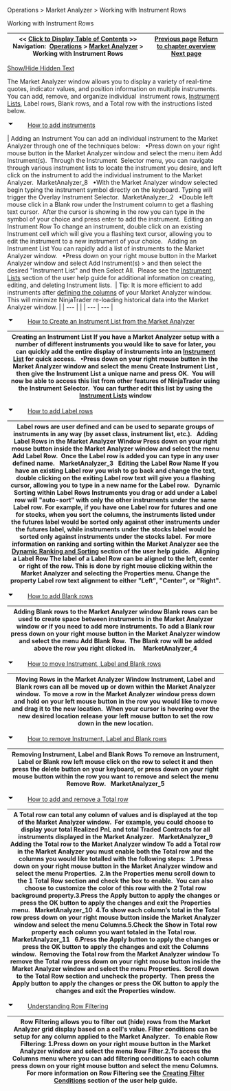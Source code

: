 ﻿


Operations \> Market Analyzer \> Working with Instrument Rows






















Working with Instrument Rows







| \<\< [Click to Display Table of Contents](working_with_instrument_rows.md) \>\> **Navigation:**     [Operations](operations-1.md) \> [Market Analyzer](market_analyzer-1.md) \> Working with Instrument Rows | [Previous page](creating_a_market_analyzer_win-1.md) [Return to chapter overview](market_analyzer-1.md) [Next page](working_with_columns-1.md) |
| --- | --- |




[Show/Hide Hidden Text](javascript:HMToggleExpandAll(!HMAnyToggleOpen()) "Click to open/close expanding sections")









The Market Analyzer window allows you to display a variety of real\-time quotes, indicator values, and position information on multiple instruments. You can add, remove, and organize individual  instrument rows, [Instrument Lists](instrument_lists-1.md), Label rows, Blank rows, and a Total row with the instructions listed below.


![tog_minus](tog_minus-1.gif)        [How to add instruments](javascript:HMToggle('toggle','HowToAddInstruments','HowToAddInstruments_ICON'))




| Adding an Instrument You can add an individual instrument to the Market Analyzer through one of the techniques below:   •Press down on your right mouse button in the Market Analyzer window and select the menu item Add Instrument(s).  Through the Instrument  Selector menu, you can navigate through various instrument lists to locate the instrument you desire, and left click on the instrument to add the individual instrument to the Market Analyzer.  MarketAnalyzer_8   •With the Market Analyzer window selected begin typing the instrument symbol directly on the keyboard. Typing will trigger the Overlay Instrument Selector.  MarketAnalyzer_2   •Double left mouse click in a Blank row under the Instrument column to get a flashing text cursor.  After the cursor is showing in the row you can type in the symbol of your choice and press enter to add the instrument.  Editing an Instrument Row To change an instrument, double click on an existing Instrument cell which will give you a flashing text cursor, allowing you to edit the instrument to a new instrument of your choice.   Adding an Instrument List You can rapidly add a list of instruments to the Market Analyzer window.   •Press down on your right mouse button in the Market Analyzer window and select Add Instrument(s) \> and then select the desired "Instrument List" and then Select All.  Please see the [Instrument Lists](instrument_lists-1.md) section of the user help guide for additional information on creating, editing, and deleting Instrument lists.    | Tip: It is more efficient to add instruments after [defining the columns](working_with_columns-1.md) of your Market Analyzer window. This will minimize NinjaTrader re\-loading historical data into the Market Analyzer window. | | --- | |
| --- | --- |



![tog_minus](tog_minus-1.gif)        [How to Create an Instrument List from the Market Analyzer](javascript:HMToggle('toggle','HowToCreateAnInstrumentListFromTheMarketAnalyzer','HowToCreateAnInstrumentListFromTheMarketAnalyzer_ICON'))




| Creating an Instrument List If you have a Market Analyzer setup with a number of different instruments you would like to save for later, you can quickly add the entire display of instruments into an [Instrument List](instrument_lists-1.md) for quick access.   •Press down on your right mouse button in the Market Analyzer window and select the menu Create Instrument List , then give the Instrument List a unique name and press OK.  You will now be able to access this list from other features of NinjaTrader using the Instrument Selector.  You can further edit this list by using the [Instrument Lists](instrument_lists-1.md) window |
| --- |



![tog_minus](tog_minus-1.gif)        [How to add Label rows](javascript:HMToggle('toggle','HowToAddLabelRows','HowToAddLabelRows_ICON'))




| Label rows are user defined and can be used to separate groups of instruments in any way (by asset class, instrument list, etc.).   Adding Label Rows in the Market Analyzer Window Press down on your right mouse button inside the Market Analyzer window and select the menu Add Label Row.  Once the Label row is added you can type in any user defined name.   MarketAnalyzer_3   Editing the Label Row Name If you have an existing Label row you wish to go back and change the text, double clicking on the exiting Label row text will give you a flashing cursor, allowing you to type in a new name for the Label row.   Dynamic Sorting within Label Rows Instruments you drag or add under a Label row will "auto\-sort" with only the other instruments under the same Label row. For example, if you have one Label row for futures and one for stocks, when you sort the columns, the instruments listed under the futures label would be sorted only against other instruments under the futures label, while instruments under the stocks label would be sorted only against instruments under the stocks label.  For more information on ranking and sorting within the Market Analyzer see the [Dynamic Ranking and Sorting](dynamic_ranking_and_sorting-1.md) section of the user help guide.   Aligning a Label Row The label of a Label Row can be aligned to the left, center or right of the row. This is done by right mouse clicking within the Market Analyzer and selecting the Properties menu. Change the property Label row text alignment to either "Left", "Center", or "Right". |
| --- |



![tog_minus](tog_minus-1.gif)        [How to add Blank rows](javascript:HMToggle('toggle','HowToAddBlankRows','HowToAddBlankRows_ICON'))




| Adding Blank rows to the Market Analyzer window Blank rows can be used to create space between instruments in the Market Analyzer window or if you need to add more instruments. To add a Blank row press down on your right mouse button in the Market Analyzer window and select the menu Add Blank Row.  The Blank row will be added above the row you right clicked in.     MarketAnalyzer_4 |
| --- |



![tog_minus](tog_minus-1.gif)        [How to move Instrument, Label and Blank rows](javascript:HMToggle('toggle','HowToMoveInstrumentLabelAndBlankRows','HowToMoveInstrumentLabelAndBlankRows_ICON'))




| Moving Rows in the Market Analyzer Window Instrument, Label and Blank rows can all be moved up or down within the Market Analyzer window.  To move a row in the Market Analyzer window press down and hold on your left mouse button in the row you would like to move and drag it to the new location.  When your cursor is hovering over the new desired location release your left mouse button to set the row down in the new location. |
| --- |



![tog_minus](tog_minus-1.gif)        [How to remove Instrument, Label and Blank rows](javascript:HMToggle('toggle','HowToRemoveInstrumentLabelAndBlankRows','HowToRemoveInstrumentLabelAndBlankRows_ICON'))




| Removing Instrument, Label and Blank Rows To remove an Instrument, Label or Blank row left mouse click on the row to select it and then press the delete button on your keyboard, or press down on your right mouse button within the row you want to remove and select the menu Remove Row.   MarketAnalyzer_5 |
| --- |



![tog_minus](tog_minus-1.gif)        [How to add and remove a Total row](javascript:HMToggle('toggle','HowToAddAndRemoveATotalRow','HowToAddAndRemoveATotalRow_ICON'))




| A Total row can total any column of values and is displayed at the top of the Market Analyzer window.  For example, you could choose to display your total Realized PnL and total Traded Contracts for all instruments displayed in the Market Analyzer.   MarketAnalyzer_9 Adding the Total row to the Market Analyzer window To add a Total row in the Market Analyzer you must enable both the Total row and the columns you would like totalled with the following steps:    1\.Press down on your right mouse button in the Market Analyzer window and select the menu Properties.  2\.In the Properties menu scroll down to the 1 Total Row section and check the box to enable.  You can also choose to customize the color of this row with the 2 Total row background property.3\.Press the Apply button to apply the changes or press the OK button to apply the changes and exit the Properties menu.   MarketAnalyzer_10  4\.To show each column’s total in the Total row press down on your right mouse button inside the Market Analyzer window and select the menu Columns.5\.Check the Show in Total row property each column you want totaled in the Total row.   MarketAnalyzer_11   6\.Press the Apply button to apply the changes or press the OK button to apply the changes and exit the Columns window.  Removing the Total row from the Market Analyzer window To remove the Total row press down on your right mouse button inside the Market Analyzer window and select the menu Properties.  Scroll down to the Total Row section and uncheck the property.  Then press the Apply button to apply the changes or press the OK button to apply the changes and exit the Properties window. |
| --- |



![tog_minus](tog_minus-1.gif)        [Understanding Row Filtering](javascript:HMToggle('toggle','UnderstandingRowFiltering','UnderstandingRowFiltering_ICON'))




| Row Filtering allows you to filter out (hide) rows from the Market Analyzer grid display based on a cell's value. Filter conditions can be setup for any column applied to the Market Analyzer.   To enable Row Filtering: 1\.Press down on your right mouse button in the Market Analyzer window and select the menu Row Filter.2\.To access the Columns menu where you can add filtering conditions to each column press down on your right mouse button and select the menu Columns.  For more information on Row Filtering see the [Creating Filter Conditions](creating_cell_and_filter_condi-1.md) section of the user help guide. |
| --- |











